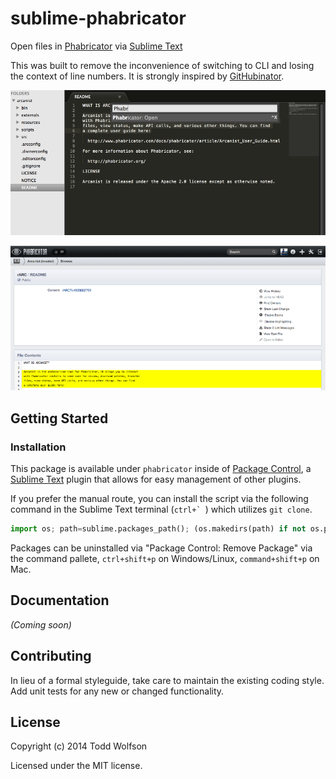 # sublime-phabricator

Open files in [Phabricator][] via [Sublime Text][]

This was built to remove the inconvenience of switching to CLI and losing the context of line numbers. It is strongly inspired by [GitHubinator][].

[Phabricator]: http://phabricator.org/
[Sublime Text]: http://sublimetext.com/
[GitHubinator]: https://github.com/ehamiter/ST2-GitHubinator

![Open Phabricator via Sublime Text](docs/sublime_arcanist.png)

![View selected content in Phabricator](docs/phab_arcanist.png)

## Getting Started
### Installation
This package is available under `phabricator` inside of [Package Control][], a [Sublime Text][] plugin that allows for easy management of other plugins.

[Sublime Text]: http://www.sublimetext.com/
[Package Control]: http://wbond.net/sublime_packages/package_control

If you prefer the manual route, you can install the script via the following command in the Sublime Text terminal (``ctrl+` ``) which utilizes `git clone`.

```python
import os; path=sublime.packages_path(); (os.makedirs(path) if not os.path.exists(path) else None); window.run_command('exec', {'cmd': ['git', 'clone', 'https://github.com/twolfson/sublime-phabricator', 'phabricator'], 'working_dir': path})
```

Packages can be uninstalled via "Package Control: Remove Package" via the command pallete, `ctrl+shift+p` on Windows/Linux, `command+shift+p` on Mac.

## Documentation
_(Coming soon)_

## Contributing
In lieu of a formal styleguide, take care to maintain the existing coding style. Add unit tests for any new or changed functionality.

## License
Copyright (c) 2014 Todd Wolfson

Licensed under the MIT license.
